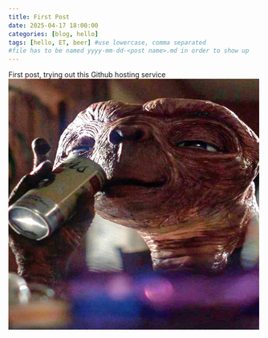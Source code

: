 ```yaml
---
title: First Post
date: 2025-04-17 18:00:00
categories: [blog, hello]
tags: [hello, ET, beer] #use lowercase, comma separated
#file has to be named yyyy-mm-dd-<post name>.md in order to show up
---
```



First post, trying out this Github hosting service
<img src="/myfiles/IMG_8533.JPG" width="500" height="500">